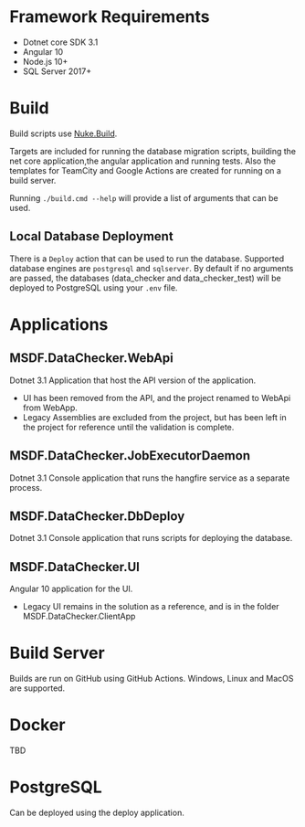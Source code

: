 # Framework Requirements

* Dotnet core SDK 3.1
* Angular 10
* Node.js 10+
* SQL Server 2017+

# Build
Build scripts use [Nuke.Build](http://www.nuke.build/docs/getting-started/setup.html).

Targets are included for running the database migration scripts, building the net core application,the angular application and running tests. Also the templates for TeamCity and Google Actions are created for running on a build server.

Running `./build.cmd --help` will provide a list of arguments that can be used.

## Local Database Deployment
There is a `Deploy` action that can be used to run the database. Supported database engines are `postgresql` and `sqlserver`. By default if no arguments are passed, the databases (data_checker and data_checker_test) will be deployed to PostgreSQL using your `.env` file.
# Applications

## MSDF.DataChecker.WebApi
Dotnet 3.1 Application that host the API version of the application.

* UI has been removed from the API, and the project renamed to WebApi from WebApp.
* Legacy Assemblies are excluded from the project, but has been left in the project for reference until the validation is complete.

## MSDF.DataChecker.JobExecutorDaemon
Dotnet 3.1 Console application that runs the hangfire service as a separate process.

## MSDF.DataChecker.DbDeploy

Dotnet 3.1 Console application that runs scripts for deploying the database.

## MSDF.DataChecker.UI
Angular 10 application for the UI.

* Legacy UI remains in the solution as a reference, and is in the folder MSDF.DataChecker.ClientApp

# Build Server

Builds are run on GitHub using GitHub Actions. Windows, Linux and MacOS are supported.

# Docker

TBD

# PostgreSQL

Can be deployed using the deploy application.
